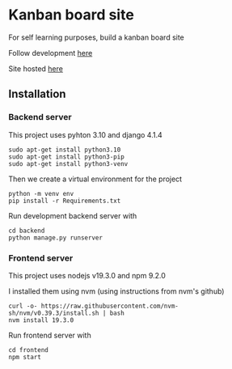 # Kanban board site
For self learning purposes, build a kanban board site

Follow development [here](https://github.com/ccarb/Kanban/projects)

Site hosted [here](http://ccarb-sandbox.click)

## Installation
### Backend server
This project uses pyhton 3.10 and django 4.1.4
```
sudo apt-get install python3.10
sudo apt-get install python3-pip
sudo apt-get install python3-venv
```

Then we create a virtual environment for the project
```
python -m venv env
pip install -r Requirements.txt
```

Run development backend server with
```
cd backend
python manage.py runserver
```
### Frontend server
This project uses nodejs v19.3.0 and npm 9.2.0

I installed them using nvm (using instructions from nvm's github)
```
curl -o- https://raw.githubusercontent.com/nvm-sh/nvm/v0.39.3/install.sh | bash
nvm install 19.3.0
```

Run frontend server with
```
cd frontend
npm start
```
